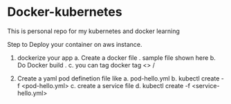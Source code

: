 # Docker-kubernetes
This is personal repo for my kubernetes and docker learning

Step to Deploy your container on aws instance.

1. dockerize your app 
  a. Create a docker file . sample file shown here
  b. Do Docker build .
  c. you can tag docker tag <> <dockerusername>/<tagname>
  
2. Create a yaml pod definetion file  like
   a. pod-hello.yml
   b. kubectl create -f <pod-hello.yml>
   c. create a service file 
   d. kubectl create -f <service-hello.yml>

